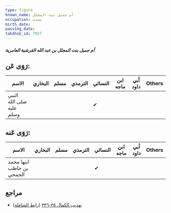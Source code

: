 ```yaml
---
type: figure
known_name: أم جميل بنت المجلل
occupation: محدث
birth_date:
passing_date:
tahdhib_id: 7957
---
```

##### أم جميل بنت المجلل بن عبد الله القرشية العامرية

## رَوَى عَن:
| الاسم                    | البخاري | مسلم | الترمذي | النسائي | ابن ماجه | أبي داود | Others |
| ------------------------ | ------- | ---- | ------- | ------- | -------- | -------- | ------ |
| النبي صلى الله عليه وسلم |         |      |         | ✔       |          |          |        |
## رَوَى عَنه:
| الاسم                     | البخاري | مسلم | الترمذي | النسائي | ابن ماجه | أبي داود | Others |
| ------------------------- | ------- | ---- | ------- | ------- | -------- | -------- | ------ |
| ابنها محمد بن حاطب الجمحي |         |      |         | ✔       |          |          |        |
## مراجع
- [تهذيب الكمال ٣٥-٣٣٦](obsidian://open?vault=Tahdhib-al-Kamal&file=Figures/٧٩٥٧-أم%20جميل%20بنت%20المجلل%20بن%20عبد%20الله%20القرشية%20العامرية) ([رابط الشاملة](https://shamela.ws/book/3722/18935))